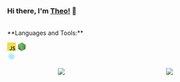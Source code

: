 ### Hi there, I'm [Theo!](https://github.com/Theogu) 👋

<br />
**Languages and Tools:**  

<code><img height="20" src="https://raw.githubusercontent.com/github/explore/80688e429a7d4ef2fca1e82350fe8e3517d3494d/topics/javascript/javascript.png"></code>
<code><img height="20" src="https://raw.githubusercontent.com/github/explore/80688e429a7d4ef2fca1e82350fe8e3517d3494d/topics/nodejs/nodejs.png"></code>    
<code><img height="20" src="https://raw.githubusercontent.com/github/explore/80688e429a7d4ef2fca1e82350fe8e3517d3494d/topics/react/react.png"></code>

<div style="display:flex; justify-content:space-around;">
  <img align="center" src="https://github-readme-stats.vercel.app/api/top-langs/?username=theogu&theme=tokyonight&hide_langs_below=1" />
  <img align="center" src="https://github-readme-stats.vercel.app/api?username=theogu&show_icons=true&theme=tokyonight&line_height=20"/>
</div>
